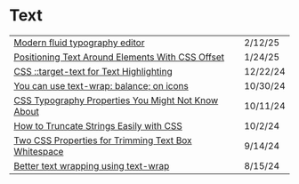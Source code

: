# Text

|                                                                                                                                                          |          |
| -------------------------------------------------------------------------------------------------------------------------------------------------------- | -------- |
| [Modern fluid typography editor](https://modern-fluid-typography.vercel.app/?ref=dailydev)                                                               | 2/12/25  |
| [Positioning Text Around Elements With CSS Offset](https://app.daily.dev/posts/positioning-text-around-elements-with-css-offset-fc9d8hpns)               | 1/24/25  |
| [CSS ::target-text for Text Highlighting](https://app.daily.dev/posts/css-target-text-for-text-highlighting-pxpex2ppj)                                   | 12/22/24 |
| [You can use text-wrap: balance; on icons](https://shkspr.mobi/blog/2024/10/you-can-use-text-wrap-balance-on-icons/)                                     | 10/30/24 |
| [CSS Typography Properties You Might Not Know About](https://webdeveloper.beehiiv.com/p/css-typography-properties-you-might-not-know-about?ref=dailydev) | 10/11/24 |
| [How to Truncate Strings Easily with CSS](https://www.thisdot.co/blog/how-to-truncate-strings-easily-with-css?ref=dailydev)                              | 10/2/24  |
| [Two CSS Properties for Trimming Text Box Whitespace](https://css-tricks.com/two-css-properties-for-trimming-text-box-whitespace/?ref=dailydev)          | 9/14/24  |
| [Better text wrapping using text-wrap](https://app.daily.dev/posts/better-text-wrapping-using-text-wrap-ama8yffxu)                                       | 8/15/24  |

